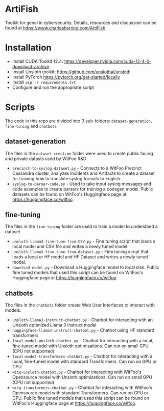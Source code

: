 # ArtiFish
Toolkit for genai in cybersecurity. Details, resources and discussion can be found at https://www.charlesherring.com/ArtiFish

# Installation
- Install CUDA Toolkit 12.4: https://developer.nvidia.com/cuda-12-4-0-download-archive
- Install Unsloth toolkit: https://github.com/unslothai/unsloth
- Install PyTorch https://pytorch.org/get-started/locally
- Install `pip -r requirements.txt`
- Configure and run the appropriate script

# Scripts
The code in this repo are divided into 3 sub-folders: `dataset-generation`, `fine-tuning` and `chatbots`

## dataset-generation
The files in the `dataset-creation` folder were used to create public facing and private datasts used by WitFoo R&D
- `precinct-to-syslog-dataset.py` - Connects to a WitFoo Precinct Cassandra cluster, analyzes Incidents and Artifacts to create a dataset for training how to translate syslog formats to English.
- `syslog-to-parser-code.py` - Used to take input syslog messages and code examples to create parsers for training a codegen model.
Public datasets can be found on WitFoo's Huggingface page at https://huggingface.co/witfoo.

## fine-tuning
The files in the `fine-tuning` folder are used to train a model to understand a dataset
- `unsloth-llama3-fine-tune-from-CSV.py` - Fine tuning script that loads a local model and CSV file and writes a newly tuned model.
- `unsloth-llama3-fine-tune-from-dataset.py` - Fine tuning script that loads a local or HF model and HF Dataset and writes a newly tuned model.
- `download-model.py` - Download a Huggingface model to local disk.
Public fine tuned models that used this script can be found on WitFoo's Huggingface page at https://huggingface.co/witfoo.

## chatbots
The files in the `chatbots` folder create Web User Interfaces to interact with models.
- `unsloth-llama3-instruct-chatbot.py` - Chatbot for interacting with an Unsloth optimized Llama 3 Instruct model
- `huggingface-llama3-instruct-chatbot.py` - Chatbot using HF standard transformers
- `local-model-unsloth-chatbot.py` - Chatbot for interacting with a local, fine-tuned model with Unsloth optimizations. Can run on small GPU (CPU not supported)
- `local-model-transformers-chatbot.py` - Chatbot for interacting with a local, fine-tuned model with standard Transformers. Can run on GPU or CPU.
- `witq-unsloth-chatbot.py` - Chatbot for interacting with WitFoo's Opensource model with Unsloth optimizations. Can run on small GPU (CPU not supported)
- `witq-transformers-chatbot.py` - Chatbot for interacting with WitFoo's Opensource model with standard Transformers. Can run on GPU or CPU.
Public fine tuned models that used this script can be found on WitFoo's Huggingface page at https://huggingface.co/witfoo.